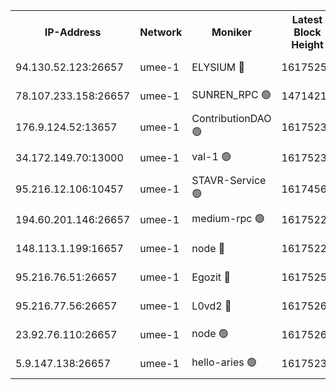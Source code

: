 


<table><tr><th>IP-Address</th><th>Network</th><th>Moniker</th><th>Latest Block Height</th><th>Earliest Block Height</th><th>Catching Up</th><th>Tx Index</th><th>Voting Power</th><th>Scan Time</th></tr><tr><td>94.130.52.123:26657</td><td>umee-1</td><td>ELYSIUM 🔴</td><td>16175255</td><td>3216011</td><td>False</td><td>off</td><td>27376401</td><td>2025-02-13T14:15:45.742499079UTC</td></tr><tr><td>78.107.233.158:26657</td><td>umee-1</td><td>SUNREN_RPC 🟢</td><td>14714211</td><td>13338194</td><td>False</td><td>on</td><td>0</td><td>2025-02-13T14:14:31.884983222UTC</td></tr><tr><td>176.9.124.52:13657</td><td>umee-1</td><td>ContributionDAO 🟢</td><td>16175239</td><td>13924595</td><td>False</td><td>on</td><td>0</td><td>2025-02-13T14:14:23.128332397UTC</td></tr><tr><td>34.172.149.70:13000</td><td>umee-1</td><td>val-1 🟢</td><td>16175237</td><td>14743001</td><td>False</td><td>off</td><td>0</td><td>2025-02-13T14:14:08.135460352UTC</td></tr><tr><td>95.216.12.106:10457</td><td>umee-1</td><td>STAVR-Service 🟢</td><td>16174568</td><td>15224001</td><td>False</td><td>on</td><td>0</td><td>2025-02-13T14:15:26.753088394UTC</td></tr><tr><td>194.60.201.146:26657</td><td>umee-1</td><td>medium-rpc 🟢</td><td>16175224</td><td>15489235</td><td>False</td><td>on</td><td>0</td><td>2025-02-13T14:13:00.817691147UTC</td></tr><tr><td>148.113.1.199:16657</td><td>umee-1</td><td>node 🔴</td><td>16175223</td><td>15872248</td><td>False</td><td>off</td><td>1666214</td><td>2025-02-13T14:12:55.834214443UTC</td></tr><tr><td>95.216.76.51:26657</td><td>umee-1</td><td>Egozit 🔴</td><td>16175255</td><td>16075255</td><td>False</td><td>off</td><td>38664556</td><td>2025-02-13T14:15:45.507227088UTC</td></tr><tr><td>95.216.77.56:26657</td><td>umee-1</td><td>L0vd2 🔴</td><td>16175260</td><td>16075260</td><td>False</td><td>off</td><td>38559888</td><td>2025-02-13T14:16:18.107230067UTC</td></tr><tr><td>23.92.76.110:26657</td><td>umee-1</td><td>node 🟢</td><td>16175268</td><td>16142001</td><td>False</td><td>on</td><td>0</td><td>2025-02-13T14:16:58.207777808UTC</td></tr><tr><td>5.9.147.138:26657</td><td>umee-1</td><td>hello-aries 🟢</td><td>16175236</td><td>16172461</td><td>False</td><td>off</td><td>0</td><td>2025-02-13T14:14:02.771210813UTC</td></tr></table>